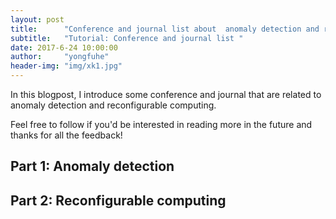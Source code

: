 ```yaml
---
layout: post 
title:      "Conference and journal list about  anomaly detection and reconfigurable computing"
subtitle:   "Tutorial: Conference and journal list "
date: 2017-6-24 10:00:00 
author:     "yongfuhe"
header-img: "img/xk1.jpg"
---
```


<p> In this blogpost, I introduce some conference and journal that are related to anomaly detection and reconfigurable computing.</p>

<p>Feel free to follow if you'd be interested in reading more in the future and thanks for all the feedback!</p>

<h2 class="section-heading">Part 1: Anomaly detection</h2>

<p></p>


<h2 class="section-heading">Part 2: Reconfigurable computing</h2>

<p></p>




<link rel="stylesheet" type="text/css" href="{{ site.baseurl }}/css/shCore.css">
<link rel="stylesheet" type="text/css" href="{{ site.baseurl }}/css/shThemeDefault.css">
<script src="{{ site.baseurl }}/js/shCore.js"></script>
<script src="{{ site.baseurl }}/js/shLegacy.js"></script>
<script src="{{ site.baseurl }}/js/shBrushPython.js"></script>
<script type="text/javascript">
	// SyntaxHighlighter.config.bloggerMode = true;
	SyntaxHighlighter.config.toolbar = true;
    SyntaxHighlighter.all();
</script>